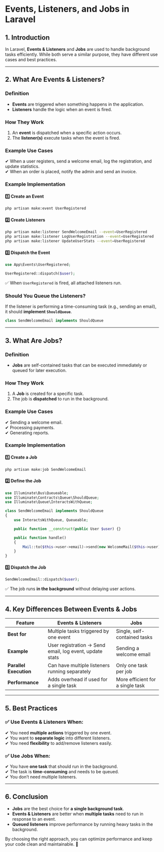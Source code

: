 # Events, Listeners, and Jobs in Laravel

## 1. Introduction
In Laravel, **Events & Listeners** and **Jobs** are used to handle background tasks efficiently. While both serve a similar purpose, they have different use cases and best practices.

---

## 2. What Are Events & Listeners?
### **Definition**
- **Events** are triggered when something happens in the application.
- **Listeners** handle the logic when an event is fired.

### **How They Work**
1. An **event** is dispatched when a specific action occurs.
2. The **listener(s)** execute tasks when the event is fired.

### **Example Use Cases**
✔ When a user registers, send a welcome email, log the registration, and update statistics.  
✔ When an order is placed, notify the admin and send an invoice.

### **Example Implementation**
#### **1️⃣ Create an Event**
```bash
php artisan make:event UserRegistered
```
#### **2️⃣ Create Listeners**
```bash
php artisan make:listener SendWelcomeEmail --event=UserRegistered
php artisan make:listener LogUserRegistration --event=UserRegistered
php artisan make:listener UpdateUserStats --event=UserRegistered
```
#### **3️⃣ Dispatch the Event**
```php
use App\Events\UserRegistered;

UserRegistered::dispatch($user);
```
✅ When `UserRegistered` is fired, all attached listeners run.

### **Should You Queue the Listeners?**
If the listener is performing a time-consuming task (e.g., sending an email), it should **implement `ShouldQueue`**.
```php
class SendWelcomeEmail implements ShouldQueue
```

---

## 3. What Are Jobs?
### **Definition**
- **Jobs** are self-contained tasks that can be executed immediately or queued for later execution.

### **How They Work**
1. A **Job** is created for a specific task.
2. The job is **dispatched** to run in the background.

### **Example Use Cases**
✔ Sending a welcome email.  
✔ Processing payments.  
✔ Generating reports.

### **Example Implementation**
#### **1️⃣ Create a Job**
```bash
php artisan make:job SendWelcomeEmail
```
#### **2️⃣ Define the Job**
```php
use Illuminate\Bus\Queueable;
use Illuminate\Contracts\Queue\ShouldQueue;
use Illuminate\Queue\InteractsWithQueue;

class SendWelcomeEmail implements ShouldQueue
{
    use InteractsWithQueue, Queueable;

    public function __construct(public User $user) {}

    public function handle()
    {
        Mail::to($this->user->email)->send(new WelcomeMail($this->user));
    }
}
```
#### **3️⃣ Dispatch the Job**
```php
SendWelcomeEmail::dispatch($user);
```
✅ The job runs **in the background** without delaying user actions.

---

## 4. Key Differences Between Events & Jobs
| Feature | Events & Listeners | Jobs |
|---------|-------------------|------|
| **Best for** | Multiple tasks triggered by one event | Single, self-contained tasks |
| **Example** | User registration → Send email, log event, update stats | Sending a welcome email |
| **Parallel Execution** | Can have multiple listeners running separately | Only one task per job |
| **Performance** | Adds overhead if used for a single task | More efficient for a single task |

---

## 5. Best Practices
### ✅ Use **Events & Listeners** When:
✔ You need **multiple actions** triggered by one event.  
✔ You want to **separate logic** into different listeners.  
✔ You need **flexibility** to add/remove listeners easily.

### ✅ Use **Jobs** When:
✔ You have **one task** that should run in the background.  
✔ The task is **time-consuming** and needs to be queued.  
✔ You don’t need multiple listeners.

---

## 6. Conclusion
- **Jobs** are the best choice for **a single background task**.
- **Events & Listeners** are better when **multiple tasks** need to run in response to an event.
- **Queued listeners** improve performance by running heavy tasks in the background.

By choosing the right approach, you can optimize performance and keep your code clean and maintainable. 🚀

